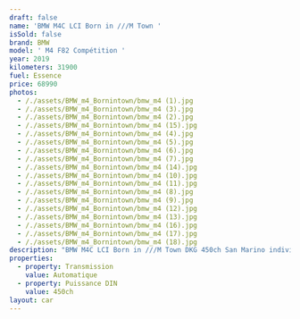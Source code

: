 ```yaml
---
draft: false
name: 'BMW M4C LCI Born in ///M Town '
isSold: false
brand: BMW
model: ' M4 F82 Compétition '
year: 2019
kilometers: 31900
fuel: Essence
price: 68990
photos:
  - /./assets/BMW_m4_Bornintown/bmw_m4 (1).jpg
  - /./assets/BMW_m4_Bornintown/bmw_m4 (3).jpg
  - /./assets/BMW_m4_Bornintown/bmw_m4 (2).jpg
  - /./assets/BMW_m4_Bornintown/bmw_m4 (15).jpg
  - /./assets/BMW_m4_Bornintown/bmw_m4 (4).jpg
  - /./assets/BMW_m4_Bornintown/bmw_m4 (5).jpg
  - /./assets/BMW_m4_Bornintown/bmw_m4 (6).jpg
  - /./assets/BMW_m4_Bornintown/bmw_m4 (7).jpg
  - /./assets/BMW_m4_Bornintown/bmw_m4 (14).jpg
  - /./assets/BMW_m4_Bornintown/bmw_m4 (10).jpg
  - /./assets/BMW_m4_Bornintown/bmw_m4 (11).jpg
  - /./assets/BMW_m4_Bornintown/bmw_m4 (8).jpg
  - /./assets/BMW_m4_Bornintown/bmw_m4 (9).jpg
  - /./assets/BMW_m4_Bornintown/bmw_m4 (12).jpg
  - /./assets/BMW_m4_Bornintown/bmw_m4 (13).jpg
  - /./assets/BMW_m4_Bornintown/bmw_m4 (16).jpg
  - /./assets/BMW_m4_Bornintown/bmw_m4 (17).jpg
  - /./assets/BMW_m4_Bornintown/bmw_m4 (18).jpg
description: "BMW M4C LCI Born in ///M Town DKG 450ch San Marino individual, Carbon \n\nAP SELECT met en vente une BMW M4 F82 Compétition 450ch Individual Serie Born in ///M Town.\nModèle du 10/2019 avec 31 900km.\n\nSérie spéciale BMW pour fêter la fin de production des M4 série F8X.\nCertains éléments sont spécifiques à cette série limitée comme les seuils de portes, habillages intérieur Carbon / San Marino et liseret ///M sur le toit. \n\nCouleur bleu San Marino individual, intérieur Cuir entendu Merino Schwarz / Surpiqûres Bleu\n\nVéhicule en carte grise française \U0001F1EB\U0001F1F7 sans malus.\n\nVendu avec une garantie 12 mois. \n \nLe véhicule est en parfait état avec carnet complet et historique suivi.\n\nEntretien fait pour la vente avec 4 pneus neufs et freinage avant optimisé.\n\nÉquipements et options : \n- Pack compétition \n- Serie Born in ///M Town \n- Couleur San Marino Individual \n- Boîte DKG7 double embrayage Drivelogic\n- Jantes 20\" Style 666M\n- Châssis M Adaptatif\n- Échappement sport\n- Radars de stationnement avant/arrière\n- Caméra 360 \n- Système de manoeuvre \"Park Assist\"\n- Alarme antivol\n- Système Hi-fi Harman Kardon\n- Toit Carbone\n- Retroviseurs rabattables electriquement et anti-éblouissement\n- Sièges électriques et chauffants \n- Volant Chauffant\n- Feux de route anti-éblouissement\n- Pack advanced Full LED\n- Detecteur de pluie et allumage automatique des projecteurs\n- Climatisation 3 zones\n- Regulateur de vitesse avec fonction freinage en descente\n- Avertisseur d'angle mort\n- Navigation multimedia Professional\n- Affichage Tête Haute HUD couleur\n- Indicateur de limitation de vitesse\n- Vitrage calorifuge\n- Shadow line brillant\n- Inserts décoratifs 'Carbon Fibre' avec baguette d'accentuation San Marino bleu\n- Kit éclairage\n- Ciel de pavillon Anthracite\n \nLe véhicule est tres bien optionné et dans un état irréprochable.\n\n \nDisponible et visible sur RDV pour acheteur sérieux.\n\nPossibilité d’un garantie 3 mois avec 6 ou 12 mois en supplément.\n\nRéalisation des démarches d'immatriculation. \n\nAP SELECT c'est des solutions de courtage et conciergerie sur mesure pour profiter librement de sa passion et de son patrimoine.\n\nPrenez le volant, AP SELECT s'occupe du reste."
properties:
  - property: Transmission
    value: Automatique
  - property: Puissance DIN
    value: 450ch
layout: car
---
```


